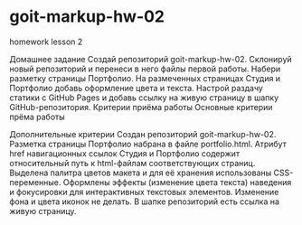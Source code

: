 # goit-markup-hw-02

homework lesson 2

Домашнее задание Создай репозиторий goit-markup-hw-02. Склонируй новый
репозиторий и перенеси в него файлы первой работы. Набери разметку страницы
Портфолио. На размеченных страницах Студия и Портфолио добавь оформление цвета и
текста. Настрой раздачу статики с GitHub Pages и добавь ссылку на живую страницу
в шапку GitHub-репозитория. Критерии приёма работы Основные критерии прёма
работы

Дополнительные критерии Создан репозиторий goit-markup-hw-02. Разметка страницы
Портфолио набрана в файле portfolio.html. Атрибут href навигационных ссылок
Студия и Портфолио содержит относительный путь к html-файлам соответствующих
страниц. Выделена палитра цветов макета и для её хранения использованы
CSS-переменные. Оформлены эффекты (изменение цвета текста) наведения и
фокусировки для интерактивных текстовых элементов. Изменение фона и цвета иконок
не делать. В шапке репозиторий есть ссылка на живую страницу.
